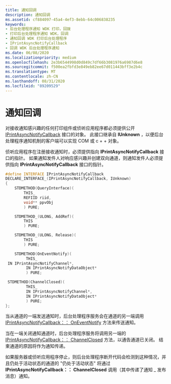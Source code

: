 ```yaml
---
title: 通知回调
description: 通知回调
ms.assetid: cf884097-45a4-4ef3-8ebb-64c006838235
keywords:
- 后台处理程序通知 WDK 打印，回拨
- 打印后台处理程序通知 WDK，回调
- 通知回调 WDK 打印后台处理程序
- IPrintAsyncNotifyCallback
- 回调 WDK 后台处理程序通知
ms.date: 06/08/2020
ms.localizationpriority: medium
ms.openlocfilehash: 2e3b6544998d0d849c7df66b3081976a6987d6e8
ms.sourcegitcommit: f500ea2fbfd3e849eb82ee67d011443bff3e2b4c
ms.translationtype: MT
ms.contentlocale: zh-CN
ms.lasthandoff: 08/31/2020
ms.locfileid: "89209529"
---
```

# <a name="notification-callback"></a>通知回调

对接收通知感兴趣的任何打印组件或侦听应用程序都必须提供公开 [IPrintAsyncNotifyCallback](/windows/win32/api/prnasnot/nn-prnasnot-iprintasyncnotifycallback) 接口的对象。 此接口继承自 **IUnknown** ，以便后台处理程序通知机制的客户端可以实现 COM 或 c + + 对象。

侦听应用程序在注册接收通知时，必须提供指向 **IPrintAsyncNotifyCallback** 接口的指针。 如果通知发件人对响应感兴趣并创建双向通道，则通知发件人必须提供指向 **IPrintAsyncNotifyCallback** 接口的指针。

```cpp
#define INTERFACE IPrintAsyncNotifyCallback
DECLARE_INTERFACE_(IPrintAsyncNotifyCallback, IUnknown)
{
    STDMETHOD(QueryInterface)(
        THIS_
        REFIID riid,
        void** ppvObj
        ) PURE;

    STDMETHOD_(ULONG, AddRef)(
        THIS
        ) PURE;

    STDMETHOD_(ULONG, Release)(
        THIS
        ) PURE;

    STDMETHOD(OnEventNotify)(
         THIS_
 IN IPrintAsyncNotifyChannel*,
         IN IPrintAsyncNotifyDataObject*
         ) PURE;

 STDMETHOD(ChannelClosed)(
         THIS_
         IN IPrintAsyncNotifyChannel*,
         IN IPrintAsyncNotifyDataObject*
         ) PURE;
};
```

当从通道的一端发送通知时，后台处理程序服务会在通道的另一端调用 [IPrintAsyncNotifyCallback：： OnEventNotify](/windows/win32/api/prnasnot/nf-prnasnot-iprintasyncnotifycallback-oneventnotify) 方法来传送通知。

当在一端关闭通知通道时，后台处理程序服务将调用另一端的 [IPrintAsyncNotifyCallback：： ChannelClosed](/windows/win32/api/prnasnot/nf-prnasnot-iprintasyncnotifycallback-channelclosed) 方法，以通告通道已关闭。 结束通道的原因将作为通知传递。

如果服务器或侦听应用程序停止，则后台处理程序断开代码会检测到这种情况，并且仍处于活动状态的通道的 "仍处于活动状态" 将通过 **IPrintAsyncNotifyCallback：： ChannelClosed** 调用（其中传递了通知 \_ 发布消息）通知。